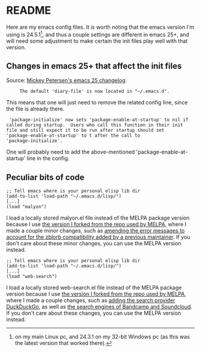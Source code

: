 # README

Here are my emacs config files.
It is worth noting that the emacs version I'm using is 24.5.1[^1], and thus a couple settings are different in emacs 25+, and will need some adjustment to make certain the init files play well with that version.

## Changes in emacs 25+ that affect the init files
Source: [Mickey Petersen's emacs 25 changelog](https://www.masteringemacs.org/article/whats-new-in-emacs-25-1).

``` 
	 The default 'diary-file' is now located in "~/.emacs.d".
```

This means that one will just need to remove the related config line, since the file is already there.
  
``` 
 'package-initialize' now sets 'package-enable-at-startup' to nil if
called during startup.  Users who call this function in their init
file and still expect it to be run after startup should set
'package-enable-at-startup' to t after the call to
'package-initialize'.
```

One will probably need to add the above-mentioned 'package-enable-at-startup' line in the config.

## Peculiar bits of code

```
;; Tell emacs where is your personal elisp lib dir
(add-to-list 'load-path "~/.emacs.d/lisp/")
[...]
(load "malyon")
```

I load a locally stored malyon.el file instead of the MELPA package version because I use [the version I forked from the repo used by MELPA](https://github.com/lmintmate/malyon), where I made a couple minor changes, such as [amending the error messages to account for the zblorb compatibility added by a previous maintainer](https://github.com/lmintmate/malyon/commit/e95759f5779553f64280ae0101610b03bf4eb9cd). If you don't care about these minor changes, you can use the MELPA version instead.

```
;; Tell emacs where is your personal elisp lib dir
(add-to-list 'load-path "~/.emacs.d/lisp/")
[...]
(load "web-search")
```

I load a locally stored web-search.el file instead of the MELPA package version because I use [the version I forked from the repo used by MELPA](https://github.com/lmintmate/web-search.el), where I made a couple changes, such as [adding the search provider DuckDuckGo](https://github.com/lmintmate/web-search.el/commit/88641a2f90ed599b3e400cadd2c470662b2c9a6f), as well as [the search engines of Bandcamp and Soundcloud](https://github.com/lmintmate/web-search.el/commit/8bba746feda09970adbf9d76dbef1291d4833af9). If you don't care about these changes, you can use the MELPA version instead.

[^1]: on my main Linux pc, and 24.3.1 on my 32-bit Windows pc (as this was the latest version that worked there).
